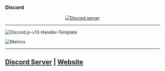 <!--
**MGalaCyber/MGalaCyber** is a ✨ _special_ ✨ repository because its `README.md` (this file) appears on your GitHub profile.

Here are some ideas to get you started:

- 🔭 I’m currently working on ...
- 🌱 I’m currently learning ...
- 👯 I’m looking to collaborate on ...
- 🤔 I’m looking for help with ...
- 💬 Ask me about ...
- 📫 How to reach me: ...
- 😄 Pronouns: ...
- ⚡ Fun fact: ...
-->

### Discord
<p align="center">
  <a href="https://discord.gg/VzGNhtmmfB"><img src="https://discordapp.com/api/guilds/826406117658853417/widget.png?style=banner2" alt="Discord server"></a>
</p>

***
<img src="https://komarev.com/ghpvc/?username=MGalaCyber" alt="Discord.js-v13-Handler-Template"/>

![Metrics](https://metrics.lecoq.io/MGalaCyber?template=classic&isocalendar=1&languages=1&introduction=1&people=1&followup=1&lines=1&achievements=1&discussions=1&repositories=1&pagespeed=1&notable=1&repositories=100&repositories.batch=100&repositories.forks=false&repositories.affiliations=owner&isocalendar.duration=half-year&languages.limit=8&languages.sections=most-used&languages.colors=github&languages.threshold=0%25&languages.indepth=false&languages.analysis.timeout=15&languages.categories=markup%2C%20programming&languages.recent.categories=markup%2C%20programming&languages.recent.load=300&languages.recent.days=14&introduction.title=true&people.limit=24&people.size=28&people.types=followers%2C%20following&people.sponsors.custom=Ko-fi&people.identicons=true&people.shuffle=true&followup.sections=repositories&achievements.threshold=C&achievements.secrets=true&achievements.display=compact&achievements.limit=0&notable.from=organization&notable.repositories=false&pagespeed.url=.user.website&pagespeed.detailed=true&pagespeed.screenshot=false&config.timezone=Asia%2FMakassar)

<!--
![Metrics](https://metrics.lecoq.io/MGalaCyber?template=classic&isocalendar=1&languages=1&introduction=1&people=1&followup=1&lines=1&achievements=1&discussions=1&repositories=1&pagespeed=1&notable=1&repositories=100&repositories.batch=100&repositories.forks=false&repositories.affiliations=owner&isocalendar.duration=half-year&languages.limit=8&languages.sections=most-used&languages.colors=github&languages.threshold=0%25&languages.indepth=false&languages.analysis.timeout=15&languages.categories=markup%2C%20programming&languages.recent.categories=markup%2C%20programming&languages.recent.load=300&languages.recent.days=14&introduction.title=true&people.limit=24&people.size=28&people.types=followers%2C%20following&people.sponsors.custom=Ko-fi&people.identicons=true&people.shuffle=true&followup.sections=repositories&achievements.threshold=C&achievements.secrets=true&achievements.display=compact&achievements.limit=0&notable.from=organization&notable.repositories=false&pagespeed.url=.user.website&pagespeed.detailed=true&pagespeed.screenshot=false&config.timezone=Asia%2FMakassar&config.twemoji=true&config.display=columns)
-->
<!--
***
![MGalaCyber's GitHub stats](https://github-readme-stats.vercel.app/api?username=MGalaCyber&theme=blue-green&show_icons=true)


***
[![Top Langs](https://github-readme-stats.vercel.app/api/top-langs/?username=MGalaCyber)](https://github.com/MGalaCyber/github-readme-stats)
***
[![MGalaCyber's wakatime stats](https://github-readme-stats.vercel.app/api/wakatime?username=MGalaCyber)](https://github.com/MGalaCyber/github-readme-stats)
-->
***
## [Discord Server](https://discord.gg/VzGNhtmmfB) | [Website](https://mgalacyber.github.io)
<!--
***
## SUPPORT ME AND MGALACYBER DEVELOPMENT

> You can always Support me by inviting one of my **own Discord Bots**

[![Galaxy1274 Bot](https://cdn.discordapp.com/attachments/896769155188015175/896771476517167186/IMG_20211010_223937.png)](https://mgalacyber.github.io/Galaxy1274.html)
[![Shiro-chan Bot](https://cdn.discordapp.com/attachments/896769155188015175/896771476236173352/IMG_20211010_223749.png)](https://mgalacyber.github.io/Shiro.html)
-->
